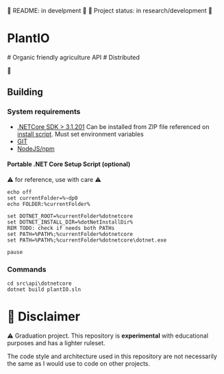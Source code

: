 🚧 README: in develpment 🚧
🚧 Project status: in research/development 🚧
# PlantIO
\# Organic friendly agriculture API
\# Distributed

🚧  

## Building
### System requirements
- [.NETCore SDK > 3.1.201](https://dotnet.microsoft.com/download/dotnet-core/3.1)
Can be installed from ZIP file referenced on [install script](https://dotnet.microsoft.com/download/dotnet-core/scripts). Must set environment variables
- [GIT](https://git-scm.com/downloads)
- [NodeJS/npm ](https://www.npmjs.com/get-npm)

#### Portable .NET Core Setup Script (optional)
⚠️ for reference, use with care ⚠️
```batch
echo off
set currentFolder=%~dp0
echo FOLDER:%currentFolder%

set DOTNET_ROOT=%currentFolder%dotnetcore
set DOTNET_INSTALL_DIR=%dotNetInstallDir%
REM TODO: check if needs both PATHs
set PATH=%PATH%;%currentFolder%dotnetcore
set PATH=%PATH%;%currentFolder%dotnetcore\dotnet.exe

pause
```

### Commands
```
cd src\api\dotnetcore
dotnet build plantIO.sln
```

# 🚧 Disclaimer 
⚠️ Graduation project. This repository is **experimental** with educational purposes and has a lighter ruleset. 

The code style and architecture used in this repository are not necessarily the same as I would use to code on other projects.
